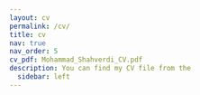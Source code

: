 ```yaml
---
layout: cv
permalink: /cv/
title: cv
nav: true
nav_order: 5
cv_pdf: Mohammad_Shahverdi_CV.pdf
description: You can find my CV file from the 
  sidebar: left
---
```

